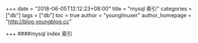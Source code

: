 +++
date = "2018-06-05T12:12:23+08:00"
title = "mysql 索引"
categories = ["db"]
tags = ["db"]
toc = true
author = "younglinuxer"
author_homepage =  "http://blog.youngblog.cc"

+++
####mysql index 索引
